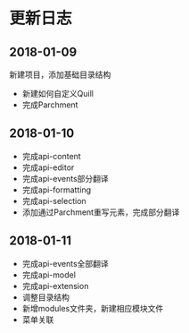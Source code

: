 # 更新日志

## 2018-01-09

新建项目，添加基础目录结构

* 新建如何自定义Quill
* 完成Parchment

## 2018-01-10

* 完成api-content
* 完成api-editor
* 完成api-events部分翻译
* 完成api-formatting
* 完成api-selection
* 添加通过Parchment重写元素，完成部分翻译

## 2018-01-11

* 完成api-events全部翻译
* 完成api-model
* 完成api-extension
* 调整目录结构
* 新增modules文件夹，新建相应模块文件
* 菜单关联


